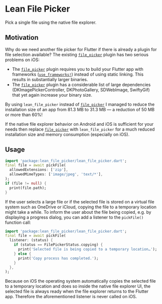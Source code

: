 # Lean File Picker

Pick a single file using the native file explorer.

## Motivation

Why do we need another file picker for Flutter if there is already a plugin
for file selection available? The existing [`file_picker`](1) plugin
has two serious problems on iOS:

- The [`file_picker`](1) plugin requires you to build your Flutter app with
  frameworks ([`use_frameworks!`](2)) instead of using static linking. This
  results in substantially larger binaries.
- The [`file_picker`](1) plugin has a considerable list of large dependencies
  (DKImagePickerController, DKPhotoGallery, SDWebImage, SwiftyGif) that yet
  again increase your binary size.

By using `lean_file_picker` instead of [`file_picker`](1) I managed to reduce
the installation size of an app from 81.3 MB to 31.3 MB — a reduction of 50 MB
or more than 60%!

If the native file explorer behavior on Android and iOS is sufficient for your
needs then replace [`file_picker`](1) with `lean_file_picker` for a much
reduced installation size and memory consumption (especially on iOS).

[1]: https://pub.dev/packages/file_picker
[2]: https://guides.cocoapods.org/syntax/podfile.html#use_frameworks_bang

## Usage

```dart
import 'package:lean_file_picker/lean_file_picker.dart';
final file = await pickFile(
  allowedExtensions: ['zip'],
  allowedMimeTypes: ['image/jpeg', 'text/*'],
);
if (file != null) {
  print(file.path);
}
```

If the user selects a large file or if the selected file is stored on a virtual
file system such as OneDrive or iCloud, copying the file to a temporary
location might take a while. To inform the user about the file being copied,
e.g. by displaying a progress dialog, you can add a listener to the
`pickFile()` function call:

```dart
import 'package:lean_file_picker/lean_file_picker.dart';
final file = await pickFile(
  listener: (status) {
    if (status == FilePickerStatus.copying) {
      print('Selected file is being copied to a temporary location…');
    } else {
      print('Copy process has completed.');
    }
  },
);
```

Because on iOS the operating system automatically copies the selected file
to a temporary location and does so inside the native file explorer UI, the
selected file is always ready when the file explorer returns to the Flutter
app. Therefore the aforementioned listener is never called on iOS.
